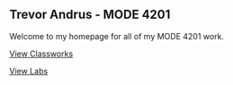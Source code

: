 ## Trevor Andrus - MODE 4201

Welcome to my homepage for all of my MODE 4201 work.

<a href="./classworks">View Classworks</a>

<a href="./labs">View Labs</a>

